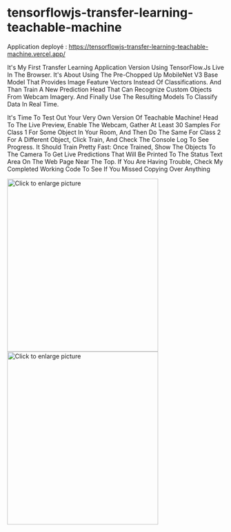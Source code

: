 # tensorflowjs-transfer-learning-teachable-machine
Application deployé :  https://tensorflowjs-transfer-learning-teachable-machine.vercel.app/
<p>It's My First Transfer Learning Application Version Using TensorFlow.Js Live In The Browser. It's About Using The Pre-Chopped Up MobileNet V3 Base Model That Provides Image Feature Vectors Instead Of Classifications. And Than Train A New Prediction Head That Can Recognize Custom Objects From Webcam Imagery. And Finally Use The Resulting Models To Classify Data In Real Time.</p>

<p>
It's Time To Test Out Your Very Own Version Of Teachable Machine! Head To The Live Preview, Enable The Webcam, Gather At Least 30 Samples For Class 1 For Some Object In Your Room, And Then Do The Same For Class 2 For A Different Object, Click Train, And Check The Console Log To See Progress. It Should Train Pretty Fast: Once Trained, Show The Objects To The Camera To Get Live Predictions That Will Be Printed To The Status Text Area On The Web Page Near The Top. If You Are Having Trouble, Check My Completed Working Code To See If You Missed Copying Over Anything
</p>

<a href="https://drive.google.com/uc?export=view&id=1nye5lQt4o6WZQirw3lDXTO1ONiSOYd2T">
<img src="https://drive.google.com/uc?export=view&id=1nye5lQt4o6WZQirw3lDXTO1ONiSOYd2T" style="width: 350px; max-width: 100%; height: 400px" title="Click to enlarge picture" />

<a href="https://drive.google.com/uc?export=view&id=1Nu4SW-vs4aQp6mlGvSWiU9rD2gQFaYKM">
<img src="https://drive.google.com/uc?export=view&id=1Nu4SW-vs4aQp6mlGvSWiU9rD2gQFaYKM" style="width: 350px; max-width: 100%; height: 400px" title="Click to enlarge picture" />
